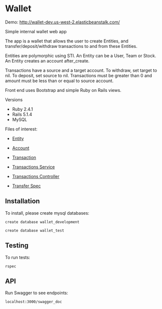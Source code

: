 # Wallet

Demo: http://wallet-dev.us-west-2.elasticbeanstalk.com/

Simple internal wallet web app

The app is a wallet that allows the user to create Entities, and transfer/deposit/withdraw transactions to and from these Entities.

Entities are polymorphic using STI. An Entity can be a User, Team or Stock. An Entity creates an account after_create.

Transactions have a source and a target account. To withdraw, set target to nil. To deposit, set source to nil. Transactions must be greater than 0 and amount must be less than or equal to source account.

Front end uses Bootstrap and simple Ruby on Rails views.

Versions

* Ruby 2.4.1 
* Rails 5.1.4
* MySQL
 
Files of interest:

* [Entity](app/models/entity.rb)

* [Account](app/models/account.rb)

* [Transaction](app/models/transaction.rb)

* [Transactions Service](app/services/transaction_service.rb)

* [Transactions Controller](app/controllers/transactions_controller.rb)

* [Transfer Spec ](spec/features/transfers_spec.rb)

## Installation

To install, please create mysql databases:

`create database wallet_development`

`create database wallet_test`

## Testing

To run tests:

`rspec`

## API

Run Swagger to see endpoints:

`localhost:3000/swagger_doc`

